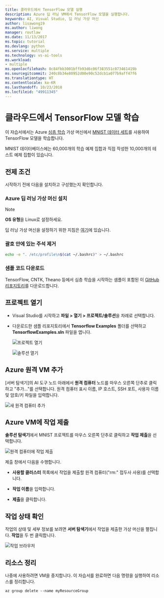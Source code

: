 ```yaml
---
title: 클라우드에서 TensorFlow 모델 실행
description: Azure 딥 러닝 VM에서 TensorFlow 모델을 실행합니다.
keywords: AI, Visual Studio, 딥 러닝 가상 머신
author: lisawong19
ms.author: liwong
manager: routlaw
ms.date: 11/13/2017
ms.topic: tutorial
ms.devlang: python
ms.service: multiple
ms.technology: vs-ai-tools
ms.workload:
- multiple
ms.openlocfilehash: 8c84fbb3001bffb93d6c06f383551c073461419b
ms.sourcegitcommit: 240c8b34e80952d00e90c52dcb1a077b9aff47f6
ms.translationtype: HT
ms.contentlocale: ko-KR
ms.lasthandoff: 10/23/2018
ms.locfileid: "49911345"
---
```

# <a name="train-a-tensorflow-model-in-the-cloud"></a>클라우드에서 TensorFlow 모델 학습

이 자습서에서는 Azure [심층 학습](https://docs.microsoft.com/azure/machine-learning/data-science-virtual-machine/deep-learning-dsvm-overview) 가상 머신에서 [MNIST 데이터 세트](http://yann.lecun.com/exdb/mnist/)를 사용하여 TensorFlow 모델을 학습합니다.

MNIST 데이터베이스에는 60,000개의 학습 예제 집합과 직접 작성한 10,000개의 테스트 예제 집합이 있습니다.

## <a name="prerequisites"></a>전제 조건
시작하기 전에 다음을 설치하고 구성했는지 확인합니다.

### <a name="setup-azure-deep-learning-virtual-machine"></a>Azure 딥 러닝 가상 머신 설치

> [!NOTE]
> **OS 유형**을 Linux로 설정하세요.

딥 러닝 가상 머신을 설정하기 위한 지침은 [여기](https://docs.microsoft.com/azure/machine-learning/data-science-virtual-machine/provision-deep-learning-dsvm)에 있습니다.

### <a name="remove-comment-in-parens"></a>괄호 안에 있는 주석 제거

```bash
echo -e ". /etc/profile\n$(cat ~/.bashrc)" > ~/.bashrc
```

### <a name="download-sample-code"></a>샘플 코드 다운로드

TensorFlow, CNTK, Theano 등에서 심층 학습을 시작하는 샘플이 포함된 이 [GitHub 리포지토리](https://github.com/Microsoft/samples-for-ai)를 다운로드합니다.

## <a name="open-project"></a>프로젝트 열기

- Visual Studio를 시작하고 **파일 > 열기 > 프로젝트/솔루션**을 차례로 선택합니다.

- 다운로드한 샘플 리포지토리에서 **Tensorflow Examples** 폴더를 선택하고 **TensorflowExamples.sln** 파일을 엽니다.

   ![프로젝트 열기](media/tensorflow-local/open-project.png)

   ![솔루션 열기](media/tensorflow-local/open-solution.png)

## <a name="add-azure-remote-vm"></a>Azure 원격 VM 추가

[서버 탐색기]의 AI 도구 노드 아래에서 **원격 컴퓨터** 노드를 마우스 오른쪽 단추로 클릭하고 "추가..."를 선택합니다. 원격 컴퓨터 표시 이름, IP 호스트, SSH 포트, 사용자 이름 및 암호/키 파일을 입력합니다.

![새 원격 컴퓨터 추가](media/tensorflow-vm/add-remote-vm.png)

## <a name="submit-job-to-azure-vm"></a>Azure VM에 작업 제출
**솔루션 탐색기**에서 MNIST 프로젝트를 마우스 오른쪽 단추로 클릭하고 **작업 제출**을 선택합니다.

![원격 컴퓨터에 작업 제출](media/tensorflow-vm/job-submission.png)

제출 창에서 다음을 수행합니다.

- **사용할 클러스터** 목록에서 작업을 제출할 원격 컴퓨터("rm:" 접두사 사용)를 선택합니다.

- **작업 이름**을 입력합니다.

- **제출**을 클릭합니다.

## <a name="check-status-of-job"></a>작업 상태 확인
작업의 상태 및 세부 정보를 보려면 **서버 탐색기**에서 작업을 제출한 가상 머신을 펼칩니다. **작업**을 두 번 클릭합니다.

![작업 브라우저](media/tensorflow-vm/job-browser.png)

## <a name="clean-up-resources"></a>리소스 정리

나중에 사용하려면 VM을 중지합니다. 이 자습서를 완료하면 다음 명령을 실행하여 리소스를 정리합니다.

```azurecli-interactive
az group delete --name myResourceGroup
```
